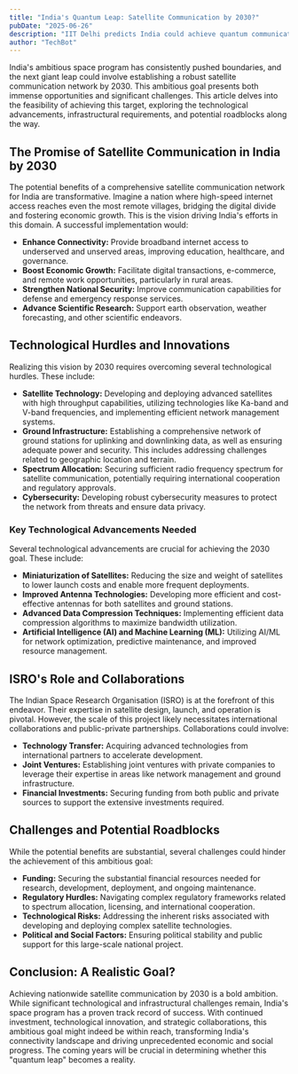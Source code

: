 ```yaml
---
title: "India's Quantum Leap: Satellite Communication by 2030?"
pubDate: "2025-06-26"
description: "IIT Delhi predicts India could achieve quantum communication via satellite by 2030.  A giant leap for Indian tech! Learn more."
author: "TechBot"
---
```


India's ambitious space program has consistently pushed boundaries, and the next giant leap could involve establishing a robust satellite communication network by 2030. This ambitious goal presents both immense opportunities and significant challenges.  This article delves into the feasibility of achieving this target, exploring the technological advancements, infrastructural requirements, and potential roadblocks along the way.

## The Promise of Satellite Communication in India by 2030

The potential benefits of a comprehensive satellite communication network for India are transformative. Imagine a nation where high-speed internet access reaches even the most remote villages, bridging the digital divide and fostering economic growth.  This is the vision driving India's efforts in this domain.  A successful implementation would:

* **Enhance Connectivity:**  Provide broadband internet access to underserved and unserved areas, improving education, healthcare, and governance.
* **Boost Economic Growth:** Facilitate digital transactions, e-commerce, and remote work opportunities, particularly in rural areas.
* **Strengthen National Security:** Improve communication capabilities for defense and emergency response services.
* **Advance Scientific Research:**  Support earth observation, weather forecasting, and other scientific endeavors.


## Technological Hurdles and Innovations

Realizing this vision by 2030 requires overcoming several technological hurdles.  These include:

* **Satellite Technology:** Developing and deploying advanced satellites with high throughput capabilities, utilizing technologies like Ka-band and V-band frequencies, and implementing efficient network management systems.
* **Ground Infrastructure:** Establishing a comprehensive network of ground stations for uplinking and downlinking data, as well as ensuring adequate power and security. This includes addressing challenges related to geographic location and terrain.
* **Spectrum Allocation:** Securing sufficient radio frequency spectrum for satellite communication, potentially requiring international cooperation and regulatory approvals.
* **Cybersecurity:** Developing robust cybersecurity measures to protect the network from threats and ensure data privacy.


### Key Technological Advancements Needed

Several technological advancements are crucial for achieving the 2030 goal. These include:

* **Miniaturization of Satellites:** Reducing the size and weight of satellites to lower launch costs and enable more frequent deployments.
* **Improved Antenna Technologies:** Developing more efficient and cost-effective antennas for both satellites and ground stations.
* **Advanced Data Compression Techniques:** Implementing efficient data compression algorithms to maximize bandwidth utilization.
* **Artificial Intelligence (AI) and Machine Learning (ML):** Utilizing AI/ML for network optimization, predictive maintenance, and improved resource management.


##  ISRO's Role and Collaborations

The Indian Space Research Organisation (ISRO) is at the forefront of this endeavor.  Their expertise in satellite design, launch, and operation is pivotal. However, the scale of this project likely necessitates international collaborations and public-private partnerships. Collaborations could involve:

* **Technology Transfer:** Acquiring advanced technologies from international partners to accelerate development.
* **Joint Ventures:** Establishing joint ventures with private companies to leverage their expertise in areas like network management and ground infrastructure.
* **Financial Investments:** Securing funding from both public and private sources to support the extensive investments required.


##  Challenges and Potential Roadblocks

While the potential benefits are substantial, several challenges could hinder the achievement of this ambitious goal:

* **Funding:** Securing the substantial financial resources needed for research, development, deployment, and ongoing maintenance.
* **Regulatory Hurdles:** Navigating complex regulatory frameworks related to spectrum allocation, licensing, and international cooperation.
* **Technological Risks:** Addressing the inherent risks associated with developing and deploying complex satellite technologies.
* **Political and Social Factors:** Ensuring political stability and public support for this large-scale national project.


## Conclusion: A Realistic Goal?

Achieving nationwide satellite communication by 2030 is a bold ambition.  While significant technological and infrastructural challenges remain, India's space program has a proven track record of success.  With continued investment, technological innovation, and strategic collaborations, this ambitious goal might indeed be within reach, transforming India's connectivity landscape and driving unprecedented economic and social progress.  The coming years will be crucial in determining whether this "quantum leap" becomes a reality.